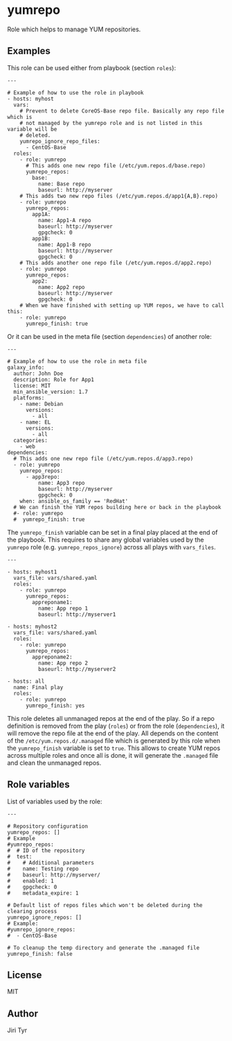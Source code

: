 yumrepo
=======

Role which helps to manage YUM repositories.


Examples
--------

This role can be used either from playbook (section `roles`):

```
---

# Example of how to use the role in playbook
- hosts: myhost
  vars:
    # Prevent to delete CoreOS-Base repo file. Basically any repo file which is
    # not managed by the yumrepo role and is not listed in this variable will be
    # deleted.
    yumrepo_ignore_repo_files:
      - CentOS-Base
  roles:
    - role: yumrepo
      # This adds one new repo file (/etc/yum.repos.d/base.repo)
      yumrepo_repos:
        base:
          name: Base repo
          baseurl: http://myserver
    # This adds two new repo files (/etc/yum.repos.d/app1{A,B}.repo)
    - role: yumrepo
      yumrepo_repos:
        app1A:
          name: App1-A repo
          baseurl: http://myserver
          gpgcheck: 0
        app1B:
          name: App1-B repo
          baseurl: http://myserver
          gpgcheck: 0
    # This adds another one repo file (/etc/yum.repos.d/app2.repo)
    - role: yumrepo
      yumrepo_repos:
        app2:
          name: App2 repo
          baseurl: http://myserver
          gpgcheck: 0
    # When we have finished with setting up YUM repos, we have to call this:
    - role: yumrepo
      yumrepo_finish: true
```

Or it can be used in the meta file (section `dependencies`) of another role:

```
---

# Example of how to use the role in meta file
galaxy_info:
  author: John Doe
  description: Role for App1
  license: MIT
  min_ansible_version: 1.7
  platforms:
    - name: Debian
      versions:
        - all
    - name: EL
      versions:
        - all
  categories:
    - web
dependencies:
  # This adds one new repo file (/etc/yum.repos.d/app3.repo)
  - role: yumrepo
    yumrepo_repos:
      - app3repo:
          name: App3 repo
          baseurl: http://myserver
          gpgcheck: 0
    when: ansible_os_family == 'RedHat'
  # We can finish the YUM repos building here or back in the playbook
  #- role: yumrepo
  #  yumrepo_finish: true
```

The `yumrepo_finish` variable can be set in a final play placed at the end of the
playbook. This requires to share any global variables used by the `yumrepo` role
(e.g. `yumrepo_repos_ignore`) across all plays with `vars_files`.

```
---

- hosts: myhost1
  vars_file: vars/shared.yaml
  roles:
    - role: yumrepo
      yumrepo_repos:
        appreponame1:
          name: App repo 1
          baseurl: http://myserver1

- hosts: myhost2
  vars_file: vars/shared.yaml
  roles:
    - role: yumrepo
      yumrepo_repos:
        appreponame2:
          name: App repo 2
          baseurl: http://myserver2

- hosts: all
  name: Final play
  roles:
    - role: yumrepo
      yumrepo_finish: yes
```

This role deletes all unmanaged repos at the end of the play. So if a repo
definition is removed from the play (`roles`) or from the role (`dependencies`),
it will remove the repo file at the end of the play. All depends on the content
of the `/etc/yum.repos.d/.managed` file which is generated by this role when the
`yumrepo_finish` variable is set to `true`. This allows to create YUM repos
across multiple roles and once all is done, it will generate the `.managed` file
and clean the unmanaged repos.


Role variables
--------------

List of variables used by the role:

```
---

# Repository configuration
yumrepo_repos: []
# Example
#yumrepo_repos:
#  # ID of the repository
#  test:
#    # Additional parameters
#    name: Testing repo
#    baseurl: http://myserver/
#    enabled: 1
#    gpgcheck: 0
#    metadata_expire: 1

# Default list of repos files which won't be deleted during the clearing process
yumrepo_ignore_repos: []
# Example:
#yumrepo_ignore_repos:
#  - CentOS-Base

# To cleanup the temp directory and generate the .managed file
yumrepo_finish: false
```


License
-------

MIT


Author
------

Jiri Tyr
